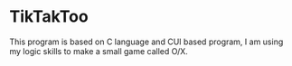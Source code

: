 # TikTakToo
This program is based on C language and CUI based program, I am using my logic skills to make a small game called O/X.
